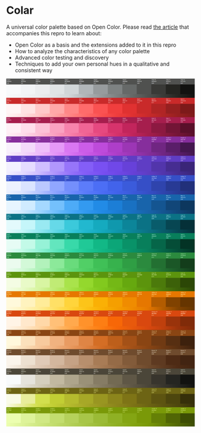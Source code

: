 # Colar
A universal color palette based on Open Color. Please read [the article](https://ferdychristant.com/color-for-the-color-challenged-884c7aa04a56) that accompanies this repro to learn about:

 * Open Color as a basis and the extensions added to it in this repro
 * How to analyze the characteristics of any color palette
 * Advanced color testing and discovery
 * Techniques to add your own personal hues in a qualitative and consistent way

![Screenshot](colar/colar.png)
